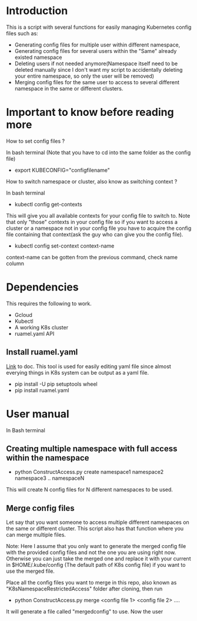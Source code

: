 # Introduction
This is a script with several functions for easily managing Kubernetes config files such as: 

* Generating config files for multiple user within different namespace, 
* Generating config files for several users within the "Same" already existed namespace 
* Deleting users if not needed anymore(Namespace itself need to be deleted manually since I don't want my script to accidentally deleting your entire namespace, so only the user will be removed)
* Merging config files for the same user to access to several different namespace in the same or different clusters.

# Important to know before reading more

How to set config files ?

In bash terminal (Note that you have to cd into the same folder as the config file)
* export KUBECONFIG="configfilename"

How to switch namespace or cluster, also know as switching context ?

In bash terminal 
* kubectl config get-contexts 

This will give you all available contexts for your config file to switch to. Note that only "those" contexts in your config file so if you want to access a cluster or a namespace not in your config file you have to acquire the config file containing that context(ask the guy who can give you the config file).

* kubectl config set-context context-name

context-name can be gotten from the previous command, check name column


# Dependencies
This requires the following to work. 

* Gcloud
* Kubectl
* A working K8s cluster
* ruamel.yaml API

## Install ruamel.yaml
[Link](https://yaml.readthedocs.io/en/latest/install.html) to doc. This tool is used for easily editing yaml file since almost everying things in K8s system can be output as a yaml file.

* pip install -U pip setuptools wheel
* pip install ruamel.yaml



# User manual

In Bash terminal 

## Creating multiple namespace with full access within the namespace

* python ConstructAccess.py create namespace1 namespace2 namespace3 .. namespaceN

This will create N config files for N different namespaces to be used.

## Merge config files

Let say that you want someone to access multiple different namespaces on the same or different cluster. This script also has that function where you can merge multiple files.

Note: Here I assume that you only want to generate the merged config file with the provided config files and not the one you are using right now. Otherwise you can just take the merged one and replace it with your current in $HOME/.kube/config (The default path of K8s config file) if you want to use the merged file.

Place all the config files you want to merge in this repo, also known as "K8sNamespaceRestrictedAccess" folder after cloning, then run

* python ConstructAccess.py merge <config file 1> <config file 2> .... <config file N>

It will generate a file called "mergedconfig" to use. Now the user 







